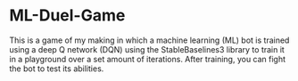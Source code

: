 # ML-Duel-Game
This is a game of my making in which a machine learning (ML) bot is trained using a deep Q network (DQN) using the StableBaselines3 library to train it in a playground over a set amount of iterations. After training, you can fight the bot to test its abilities.

